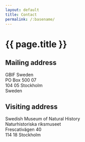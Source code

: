 ```yaml
---
layout: default
title: Contact
permalink: /:basename/
---
```


# {{ page.title }}

## Mailing address
GBIF Sweden  
PO Box 500 07  
104 05 Stockholm  
Sweden

## Visiting address
Swedish Museum of Natural History  
Naturhistoriska riksmuseet  
Frescativägen 40  
114 18 Stockholm
